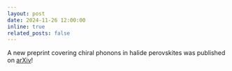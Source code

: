 ```yaml
---
layout: post
date: 2024-11-26 12:00:00
inline: true
related_posts: false
---
```


A new preprint covering chiral phonons in halide perovskites was published on <a href='https://arxiv.org/abs/2411.17225'>arXiv</a>!
